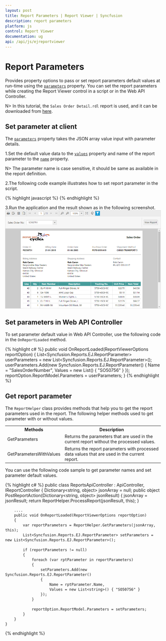 ```yaml
---
layout: post
title: Report Parameters | Report Viewer | Syncfusion
description: report parameters
platform: js
control: Report Viewer
documentation: ug
api: /api/js/ejreportviewer
---
```


# Report Parameters

Provides property options to pass or set report parameters default values at run-time using the [`parameters`](../api/ejreportviewer#members:parameters) property. You can set the report parameters while creating the Report Viewer control in a script or in the Web API Controller.

N> In this tutorial, the `Sales Order Detail.rdl` report is used, and it can be downloaded from [here](http://www.syncfusion.com/downloads/support/directtrac/general/ze/Sales_Order_Detail-1633189686).

## Set parameter at client
The [`parameters`](../api/ejreportviewer#members:parameters) property takes the JSON array value input with parameter details.
 
1.Set the default value data to the [`values`](../api/ejreportviewer#members:parameters-values) property and name of the report parameter to the [`name`](../api/ejreportviewer#members:parameters-name) property.

N> The parameter name is case sensitive, it should be same as available in the report definition.

2.The following code example illustrates how to set report parameter in the script.

{% highlight javascript %}
    <script type="text/javascript">
            $(function () {
                $("#viewer").ejReportViewer({
                    reportServiceUrl: "/api/ReportsApi",
                    reportPath: '~/App_Data/Sales Order Detail.rdl',
                    parameters: [{ name: 'SalesOrderNumber', labels: ['SO50751'], values: ['SO50751'] }]
                });
            });
    </script>
{% endhighlight %}

3.Run the application and the result shown as in the following screenshot.
![Sales order detail report preview](images/report-parameter/set-paramerter-at-client.png)

## Set parameters in Web API Controller
To set parameter default value in Web API Controller, use the following code in the `OnReportLoaded` method.

{% highlight c# %}
public void OnReportLoaded(ReportViewerOptions reportOption)
{
    List<Syncfusion.Reports.EJ.ReportParameter> userParameters = new List<Syncfusion.Reports.EJ.ReportParameter>();
    userParameters.Add(new Syncfusion.Reports.EJ.ReportParameter()
    {
        Name = "SalesOrderNumber",
        Values = new List<string>() { "SO50756" }
    });
    reportOption.ReportModel.Parameters = userParameters;
}
{% endhighlight %}

## Get report parameter
The `ReportHelper` class provides methods that help you to get the report parameters used in the report. The following helper methods used to get parameter with or without values.

<table>
<tr>
<th>
Methods</th><th>
Description</th></tr>
<tr>
<td>
GetParameters</td><td>
Returns the parameters that are used in the current report without the processed values.</td></tr>
<tr>
<td>
GetParametersWithValues</td><td>
Returns the report parameters with processed data values that are used in the current report.</td></tr>
</table>

You can use the following code sample to get parameter names and set parameter default values.

{% highlight c# %}
    public class ReportsApiController : ApiController, IReportController
    {
        Dictionary<string, object> jsonArray = null;
        public object PostReportAction(Dictionary<string, object> jsonResult)
        {
            jsonArray = jsonResult;
            return ReportHelper.ProcessReport(jsonResult, this);
        }

        ....
        public void OnReportLoaded(ReportViewerOptions reportOption)
        {
            var reportParameters = ReportHelper.GetParameters(jsonArray, this);
            List<Syncfusion.Reports.EJ.ReportParameter> setParameters = new List<Syncfusion.Reports.EJ.ReportParameter>();

            if (reportParameters != null)
            {
                foreach (var rptParameter in reportParameters)
                {
                    setParameters.Add(new Syncfusion.Reports.EJ.ReportParameter()
                    {
                        Name = rptParameter.Name,
                        Values = new List<string>() { "SO50756" }
                    });
                }

                reportOption.ReportModel.Parameters = setParameters;
            }
        }
    }
{% endhighlight %}